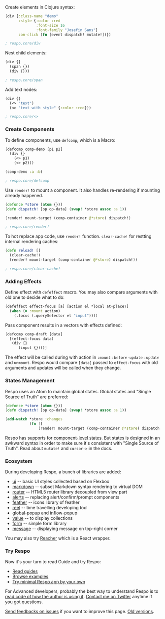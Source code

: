 Create elements in Clojure syntax:

```clojure
(div {:class-name "demo"
      :style {:color :red
              :font-size 16
              :font-family "Josefin Sans"}
      :on-click (fn [event dispatch! mutate!])})

; respo.core/div
```

Nest child elements:

```clojure
(div {}
  (span {})
  (div {}))

; respo.core/span
```

Add text nodes:

```clojure
(div {}
  (<> "text")
  (<> "text with style" {:color :red}))

; respo.core/<>
```

### Create Components

To define components, use `defcomp`, which is a Macro:

```clojure
(defcomp comp-demo [p1 p2]
  (div {}
    (<> p1)
    (<> p2)))

(comp-demo :a :b)

; respo.core/defcomp
```

Use `render!` to mount a component. It also handles re-rendering if mounting already happened.

```clojure
(defonce *store (atom {}))
(defn dispatch! [op op-data] (swap! *store assoc :a 1))

(render! mount-target (comp-container @*store) dispatch!)

; respo.core/render!
```

To hot replace app code, use `render!` function. `clear-cache!` for restting internal rendering caches:

```clojure
(defn reload! []
  (clear-cache!)
  (render! mount-target (comp-container @*store) dispatch!))

; respo.core/clear-cache!
```

### Adding Effects

Define effect with `defeffect` macro. You may also compare arguments with old one to decide what to do:

```clojure
(defeffect effect-focus [a] [action el *local at-place?]
  (when (= :mount action)
    (.focus (.querySelector el "input"))))
```

Pass component results in a vectors with effects defined:

```clojure
(defcomp comp-draft [data]
  [(effect-focus data)
   (div {}
      (input {})))]
```

The effect will be called during with action in `:mount` `:before-update` `:update` and `unmount`.
Respo would compare `[data]` passed to `effect-focus` with old arguments and updates will be called when they change.

### States Management

Respo uses an Atom to maintain global states. Global states and "Single Source of Truth" are preferred:

```clojure
(defonce *store (atom {}))
(defn dispatch! [op op-data] (swap! *store assoc :a 1))

(add-watch *store :changes
           (fn []
               (render! mount-target (comp-container @*store) dispatch!)))
```

Respo has supports for [component-level states](https://github.com/Respo/respo/wiki/component-states). But states is designed in an awkward syntax in order to make sure it's consistent with "Single Source of Truth". Read about `mutate!` and `cursor->` in the docs.

### Ecosystem

During developing Respo, a bunch of libraries are added:

* [ui](https://github.com/Respo/respo-ui) -- basic UI styles collected based on Flexbox
* [markdown](https://github.com/Respo/respo-markdown) -- subset Markdown syntax rendering to virtual DOM
* [router](https://github.com/Respo/respo-router) -- HTML5 router library decoupled from view part
* [alerts](https://github.com/Respo/alerts) -- replacing alert/confirm/prompt components
* [feather](https://github.com/Respo/respo-feather) -- icons library of feather
* [reel](https://github.com/Respo/reel) -- time travelling developing tool
* [global-popup](https://github.com/Respo/global-popup) and [inflow-popup](https://github.com/Respo/inflow-popup)
* [value](https://github.com/Respo/respo-value) -- to display collections
* [form](https://github.com/Respo/form) -- simple form library
* [message](https://github.com/Respo/respo-message) -- displaying message on top-right corner

You may also try [Reacher](https://github.com/Respo/reacher) which is a React wrapper.

### Try Respo

Now it's your turn to read Guide and try Respo:

* [Read guides](https://github.com/Respo/respo/wiki)
* [Browse examples](https://github.com/Respo/respo-examples/)
* [Try minimal Respo app by your own](https://github.com/Respo/minimal-respo)

For Advanced developers, probably the best way to understand Respo is to [read code of how the author is using it](https://github.com/mvc-works/calcit-workflow/blob/master/src/app/main.cljs). [Contact me on Twitter](https://twitter.com/jiyinyiyong) anytime if you got questions.

[Send feedbacks on issues](https://github.com/Respo/respo.site/issues/1) if you want to improve this page. [Old versions](https://gist.github.com/jiyinyiyong/008a2be624a351a11d1ca44f809963a3).
